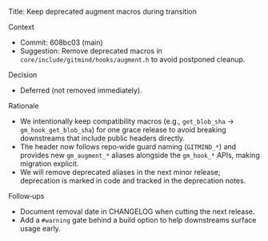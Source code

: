 Title: Keep deprecated augment macros during transition

Context
- Commit: 608bc03 (main)
- Suggestion: Remove deprecated macros in `core/include/gitmind/hooks/augment.h` to avoid postponed cleanup.

Decision
- Deferred (not removed immediately).

Rationale
- We intentionally keep compatibility macros (e.g., `get_blob_sha` → `gm_hook_get_blob_sha`) for one grace release to avoid breaking downstreams that include public headers directly.
- The header now follows repo‑wide guard naming (`GITMIND_*`) and provides new `gm_augment_*` aliases alongside the `gm_hook_*` APIs, making migration explicit.
- We will remove deprecated aliases in the next minor release; deprecation is marked in code and tracked in the deprecation notes.

Follow‑ups
- Document removal date in CHANGELOG when cutting the next release.
- Add a `#warning` gate behind a build option to help downstreams surface usage early.

